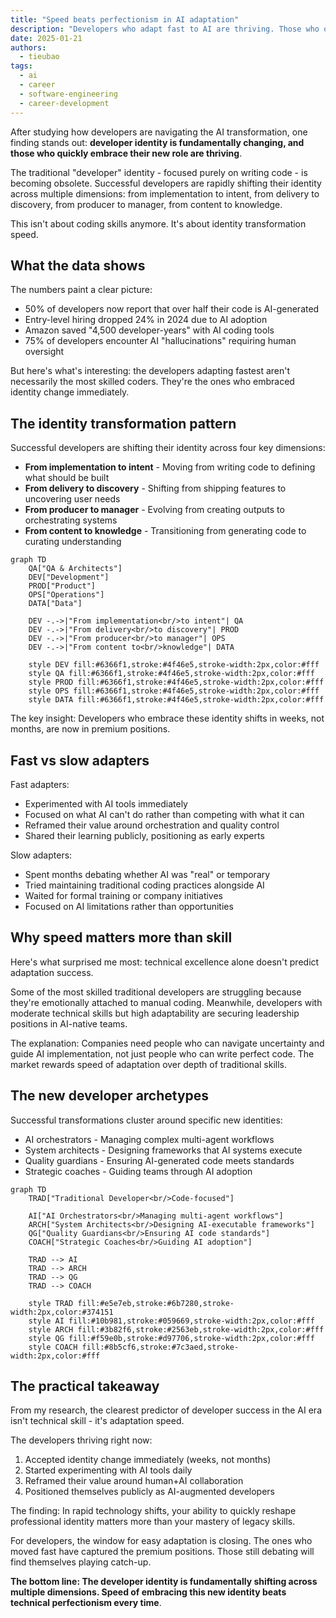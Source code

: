 ```yaml
---
title: "Speed beats perfectionism in AI adaptation"
description: "Developers who adapt fast to AI are thriving. Those who overthink are falling behind."
date: 2025-01-21
authors:
  - tieubao
tags:
  - ai
  - career
  - software-engineering
  - career-development
---
```


After studying how developers are navigating the AI transformation, one finding stands out: **developer identity is fundamentally changing, and those who quickly embrace their new role are thriving**.

The traditional "developer" identity - focused purely on writing code - is becoming obsolete. Successful developers are rapidly shifting their identity across multiple dimensions: from implementation to intent, from delivery to discovery, from producer to manager, from content to knowledge.

This isn't about coding skills anymore. It's about identity transformation speed.

## What the data shows

The numbers paint a clear picture:

- 50% of developers now report that over half their code is AI-generated
- Entry-level hiring dropped 24% in 2024 due to AI adoption
- Amazon saved "4,500 developer-years" with AI coding tools
- 75% of developers encounter AI "hallucinations" requiring human oversight

But here's what's interesting: the developers adapting fastest aren't necessarily the most skilled coders. They're the ones who embraced identity change immediately.

## The identity transformation pattern

Successful developers are shifting their identity across four key dimensions:

- **From implementation to intent** - Moving from writing code to defining what should be built
- **From delivery to discovery** - Shifting from shipping features to uncovering user needs  
- **From producer to manager** - Evolving from creating outputs to orchestrating systems
- **From content to knowledge** - Transitioning from generating code to curating understanding

```mermaid
graph TD
    QA["QA & Architects"] 
    DEV["Development"]
    PROD["Product"]
    OPS["Operations"]
    DATA["Data"]
    
    DEV -.->|"From implementation<br/>to intent"| QA
    DEV -.->|"From delivery<br/>to discovery"| PROD
    DEV -.->|"From producer<br/>to manager"| OPS
    DEV -.->|"From content to<br/>knowledge"| DATA
    
    style DEV fill:#6366f1,stroke:#4f46e5,stroke-width:2px,color:#fff
    style QA fill:#6366f1,stroke:#4f46e5,stroke-width:2px,color:#fff
    style PROD fill:#6366f1,stroke:#4f46e5,stroke-width:2px,color:#fff
    style OPS fill:#6366f1,stroke:#4f46e5,stroke-width:2px,color:#fff
    style DATA fill:#6366f1,stroke:#4f46e5,stroke-width:2px,color:#fff
```

The key insight: Developers who embrace these identity shifts in weeks, not months, are now in premium positions.

## Fast vs slow adapters

Fast adapters:

- Experimented with AI tools immediately
- Focused on what AI can't do rather than competing with what it can
- Reframed their value around orchestration and quality control
- Shared their learning publicly, positioning as early experts

Slow adapters:

- Spent months debating whether AI was "real" or temporary
- Tried maintaining traditional coding practices alongside AI
- Waited for formal training or company initiatives
- Focused on AI limitations rather than opportunities

## Why speed matters more than skill

Here's what surprised me most: technical excellence alone doesn't predict adaptation success.

Some of the most skilled traditional developers are struggling because they're emotionally attached to manual coding. Meanwhile, developers with moderate technical skills but high adaptability are securing leadership positions in AI-native teams.

The explanation: Companies need people who can navigate uncertainty and guide AI implementation, not just people who can write perfect code. The market rewards speed of adaptation over depth of traditional skills.

## The new developer archetypes

Successful transformations cluster around specific new identities:

- AI orchestrators - Managing complex multi-agent workflows
- System architects - Designing frameworks that AI systems execute
- Quality guardians - Ensuring AI-generated code meets standards
- Strategic coaches - Guiding teams through AI adoption

```mermaid
graph TD
    TRAD["Traditional Developer<br/>Code-focused"]
    
    AI["AI Orchestrators<br/>Managing multi-agent workflows"]
    ARCH["System Architects<br/>Designing AI-executable frameworks"]
    QG["Quality Guardians<br/>Ensuring AI code standards"]
    COACH["Strategic Coaches<br/>Guiding AI adoption"]
    
    TRAD --> AI
    TRAD --> ARCH
    TRAD --> QG
    TRAD --> COACH
    
    style TRAD fill:#e5e7eb,stroke:#6b7280,stroke-width:2px,color:#374151
    style AI fill:#10b981,stroke:#059669,stroke-width:2px,color:#fff
    style ARCH fill:#3b82f6,stroke:#2563eb,stroke-width:2px,color:#fff
    style QG fill:#f59e0b,stroke:#d97706,stroke-width:2px,color:#fff
    style COACH fill:#8b5cf6,stroke:#7c3aed,stroke-width:2px,color:#fff
```

## The practical takeaway

From my research, the clearest predictor of developer success in the AI era isn't technical skill - it's adaptation speed.

The developers thriving right now:

1. Accepted identity change immediately (weeks, not months)
2. Started experimenting with AI tools daily
3. Reframed their value around human+AI collaboration
4. Positioned themselves publicly as AI-augmented developers

The finding: In rapid technology shifts, your ability to quickly reshape professional identity matters more than your mastery of legacy skills.

For developers, the window for easy adaptation is closing. The ones who moved fast have captured the premium positions. Those still debating will find themselves playing catch-up.

**The bottom line: The developer identity is fundamentally shifting across multiple dimensions. Speed of embracing this new identity beats technical perfectionism every time**.
